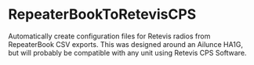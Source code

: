 # RepeaterBookToRetevisCPS
Automatically create configuration files for Retevis radios from RepeaterBook CSV exports. This was designed around an Ailunce HA1G, but will probably be compatible with any unit using Retevis CPS Software.
